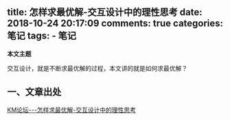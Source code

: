 title: 怎样求最优解-交互设计中的理性思考
date: 2018-10-24 20:17:09
comments: true
categories: 笔记
tags:
	- 笔记
---

**本文主题**

交互设计，就是不断求最优解的过程，本文讲的就是如何求最优解？

 <!--more-->

 ## 一、文章出处

[KM论坛---怎样求最优解-交互设计中的理性思考](http://km.oa.com/group/628/articles/show/321203)


